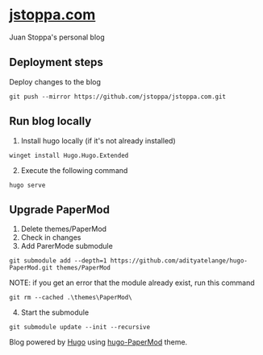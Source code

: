 # [jstoppa.com](http://jstoppa.com/)

Juan Stoppa's personal blog

## Deployment steps

Deploy changes to the blog

```
git push --mirror https://github.com/jstoppa/jstoppa.com.git
```

## Run blog locally

1. Install hugo locally (if it's not already installed)

```
winget install Hugo.Hugo.Extended
```

2. Execute the following command

```
hugo serve
```

## Upgrade PaperMod

1. Delete themes/PaperMod
2. Check in changes
3. Add ParerMode submodule

```
git submodule add --depth=1 https://github.com/adityatelange/hugo-PaperMod.git themes/PaperMod
```

NOTE: if you get an error that the module already exist, run this command

```
git rm --cached .\themes\PaperMod\
```

4. Start the submodule

```
git submodule update --init --recursive
```

Blog powered by [Hugo](https://gohugo.io/) using [hugo-PaperMod](https://github.com/adityatelange/hugo-PaperMod) theme.
